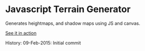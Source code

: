 Javascript Terrain Generator
====================

Generates heightmaps, and shadow maps using JS and canvas.

[See it in action](http://luxerit.github.io/JSTG/)

History:
09-Feb-2015: Initial commit